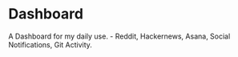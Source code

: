 # Dashboard
A Dashboard for my daily use. - Reddit, Hackernews, Asana, Social Notifications, Git Activity. 


